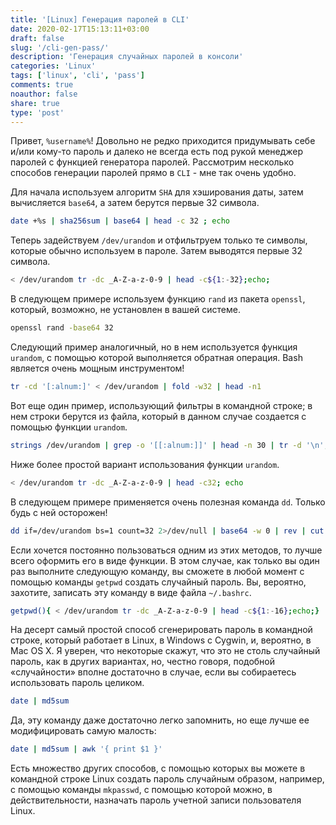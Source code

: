 ```yaml
---
title: '[Linux] Генерация паролей в CLI'
date: 2020-02-17T15:13:11+03:00
draft: false
slug: '/cli-gen-pass/'
description: 'Генерация случайных паролей в консоли'
categories: 'Linux'
tags: ['linux', 'cli', 'pass']
comments: true
noauthor: false
share: true
type: 'post'
---
```

Привет, `%username%`! Довольно не редко приходится придумывать себе и/или кому-то пароль и далеко не всегда есть под рукой менеджер паролей с функцией генератора паролей. Рассмотрим несколько способов генерации паролей прямо в `CLI` - мне так очень удобно.

Для начала используем алгоритм `SHA` для хэширования даты, затем вычисляется `base64`, а затем берутся первые 32 символа.
```bash
date +%s | sha256sum | base64 | head -c 32 ; echo
```
Теперь задействуем `/dev/urandom` и отфильтруем только те символы, которые обычно используем в пароле. Затем выводятся первые 32 символа.
```bash
< /dev/urandom tr -dc _A-Z-a-z-0-9 | head -c${1:-32};echo;
```
В следующем примере используем функцию `rand` из пакета `openssl`, который, возможно, не установлен в вашей системе.
```bash
openssl rand -base64 32
```
Следующий пример аналогичный, но в нем используется функция `urandom`, с помощью которой выполняется обратная операция. Bash является очень мощным инструментом!
```bash
tr -cd '[:alnum:]' < /dev/urandom | fold -w32 | head -n1
```
Вот еще один пример, использующий фильтры в командной строке; в нем строки берутся из файла, который в данном случае создается с помощью функции `urandom`.
```bash
strings /dev/urandom | grep -o '[[:alnum:]]' | head -n 30 | tr -d '\n'; echo
```
Ниже более простой вариант использования функции `urandom`.
```bash
< /dev/urandom tr -dc _A-Z-a-z-0-9 | head -c32; echo
```
В следующем примере применяется очень полезная команда `dd`. Только будь с ней осторожен!
```bash
dd if=/dev/urandom bs=1 count=32 2>/dev/null | base64 -w 0 | rev | cut -b 2- | rev
```
Если хочется постоянно пользоваться одним из этих методов, то лучше всего оформить его в виде функции. В этом случае, как только вы один раз выполните следующую команду, вы сможете в любой момент с помощью команды `getpwd` создать случайный пароль. Вы, вероятно, захотите, записать эту команду в виде файла `~/.bashrc`.
```bash
getpwd(){ < /dev/urandom tr -dc _A-Z-a-z-0-9 | head -c${1:-16};echo;}
```
На десерт самый простой способ сгенерировать пароль в командной строке, который работает в Linux, в Windows с Cygwin, и, вероятно, в Mac OS X. Я уверен, что некоторые скажут, что это не столь случайный пароль, как в других вариантах, но, честно говоря, подобной «случайности» вполне достаточно в случае, если вы собираетесь использовать пароль целиком.
```bash
date | md5sum
```

Да, эту команду даже достаточно легко запомнить, но еще лучше ее модифицировать самую малость:
```bash
date | md5sum | awk '{ print $1 }'
```

Есть множество других способов, с помощью которых вы можете в командной строке Linux создать пароль случайным образом, например, с помощью команды `mkpasswd`, с помощью которой можно, в действительности, назначать пароль учетной записи пользователя Linux.
